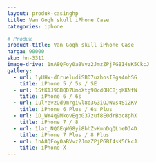 ```yaml
---
layout: produk-casinghp
title: Van Gogh skull iPhone Case
categories: iphone

# Produk
product-title: Van Gogh skull iPhone Case
harga: 90000
sku: hn-3311
image-drive: 1nA8QFoy0aBVvz2JmzZPjPGBI4sK5CkcJ
gallery:
  - url: 1yUHx-d6rueludiSBD7uzhosIBgs4nhSG
    title: iPhone 5 / 5s / SE
  - url: 1StK1J9GBQD7UmoXtg90cd0HC8jqKKNtW
    title: iPhone 6 / 6s
  - url: 1ulYevzOd9mrgiwl8o3G3iOJWVs4SiZKV
    title: iPhone 6 Plus / 6s Plus
  - url: 1D_WY4q9MkovEgbG37zuf8E0drBoc8phX
    title: iPhone 7 / 8
  - url: 1lat_NQGEqWG8yi8bhZvKmnDqQLheDJ4D
    title: iPhone 7 Plus / 8 Plus
  - url: 1nA8QFoy0aBVvz2JmzZPjPGBI4sK5CkcJ
    title: iPhone X
---
```

